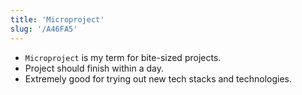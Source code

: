 ```yaml
---
title: 'Microproject'
slug: '/A46FA5'
---
```


- `Microproject` is my term for bite-sized projects.
- Project should finish within a day.
- Extremely good for trying out new tech stacks and technologies.

